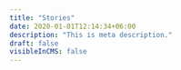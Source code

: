 ```yaml
---
title: "Stories"
date: 2020-01-01T12:14:34+06:00
description: "This is meta description."
draft: false
visibleInCMS: false
---
```

